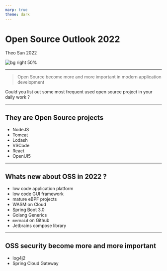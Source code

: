```yaml
---
marp: true
theme: dark
---
```


# Open Source Outlook 2022

Theo  Sun
2022

![bg right 50%](https://res.cloudinary.com/digf90pwi/image/upload/v1646725446/osi_keyhole_300X300_90ppi_0_sdzuf9.png)

---

> Open Source become more and more important in modern application development

Could you list out some most frequent used open source project in your daily work ?

---

## They are Open Source projects

- NodeJS
- Tomcat
- Lodash
- VSCode
- React
- OpenUI5

--- 

## Whats new about OSS in 2022 ?

- low code application platform
- low code GUI framework
- mature eBPF projects
- WASM on Cloud
- Spring Boot 3.0
- Golang Generics
- `mermaid` on Github
- Jetbrains compose library

--- 

## OSS security become more and more important

- log4j2
- Spring Cloud Gateway